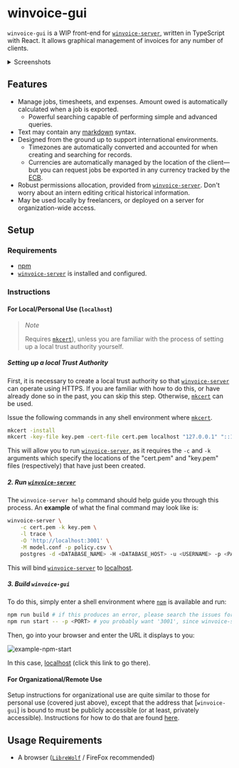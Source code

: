 # winvoice-gui

`winvoice-gui` is a WIP front-end for [`winvoice-server`](https://github.com/Iron-E/winvoice-server), written in TypeScript with React. It allows graphical management of invoices for any number of clients.

<details>
	<summary>Screenshots</summary>
	<img src="https://github.com/Iron-E/winvoice-gui/assets/36409591/eaec9ab5-e307-40e9-9211-2f62b01b4325" alt="create-new-timesheet">
	<img src="https://github.com/Iron-E/winvoice-gui/assets/36409591/c4b77450-a299-424d-96df-55214e82b03e" alt="search-for-users">
	<img src="https://github.com/Iron-E/winvoice-gui/assets/36409591/465163e3-c3c1-48a5-b93a-74dea7639e5a" alt="department-table">
</details>

## Features

* Manage jobs, timesheets, and expenses. Amount owed is automatically calculated when a job is exported.
    * Powerful searching capable of performing simple and advanced queries.
* Text may contain any [markdown](https://commonmark.org/help/) syntax.
* Designed from the ground up to support international environments.
	* Timezones are automatically converted and accounted for when creating and searching for records.
	* Currencies are automatically managed by the location of the client— but you can request jobs be exported in any currency tracked by the [ECB](ecb.europa.eu/).
* Robust permissions allocation, provided from [`winvoice-server`][server]. Don't worry about an intern editing critical historical information.
* May be used locally by freelancers, or deployed on a server for organization-wide access.

## Setup

### Requirements

* [npm][npm]
* [`winvoice-server`][server] is installed and configured.

### Instructions

#### For Local/Personal Use (`localhost`)

> *Note*
>
> Requires [`mkcert`][mkcert]), unless you are familiar with the process of setting up a local trust authority yourself.

##### Setting up a local Trust Authority

First, it is necessary to create a local trust authority so that [`winvoice-server`][server] can operate using HTTPS. If you are familiar with how to do this, or have already done so in the past, you can skip this step. Otherwise, [`mkcert`][mkcert] can be used.

Issue the following commands in any shell environment where [`mkcert`][mkcert].

```sh
mkcert -install
mkcert -key-file key.pem -cert-file cert.pem localhost "127.0.0.1" "::1"
```

This will allow you to run [`winvoice-server`][server], as it requires the `-c` and `-k` arguments which specify the locations of the "cert.pem" and "key.pem" files (respectively) that have just been created.

##### 2. Run [`winvoice-server`][server]

The `winvoice-server help` command should help guide you through this process. An **example** of what the final command may look like is:

```sh
winvoice-server \
    -c cert.pem -k key.pem \
    -l trace \
    -O 'http://localhost:3001' \
    -M model.conf -p policy.csv \
    postgres -d <DATABASE_NAME> -H <DATABASE_HOST> -u <USERNAME> -p <PASSWORD> # If you're unsure, `-H` is probably `localhost`.
```

This will bind [`winvoice-server`][server] to [localhost](https://localhost:3000).

##### 3. Build `winvoice-gui`

To do this, simply enter a shell environment where [`npm`][npm] is available and run:

```sh
npm run build # if this produces an error, please search the issues for a duplicate, or report it if there is none
npm run start -- -p <PORT> # you probably want '3001', since winvoice-server is on 3000
```

Then, go into your browser and enter the URL it displays to you:

![example-npm-start](https://github.com/Iron-E/winvoice-gui/assets/36409591/a9caf953-b09f-44da-8968-82d9db06d680)

In this case, [localhost](https://localhost:3001) (click this link to go there).

#### For Organizational/Remote Use

Setup instructions for organizational use are quite similar to those for personal use (covered just above), except that the address that [`winvoice-gui`] is bound to must be publicly accessible (or at least, privately accessible). Instructions for how to do that are found [here](https://nextjs.org/docs/app/building-your-application/deploying).

## Usage Requirements

* A browser ([`LibreWolf`](https://librewolf.net) / FireFox recommended)

[npm]: https://www.npmjs.com/
[server]: https://github.com/Iron-E/winvoice-ser
[mkcert]: https://github.com/FiloSottile/mkcert
